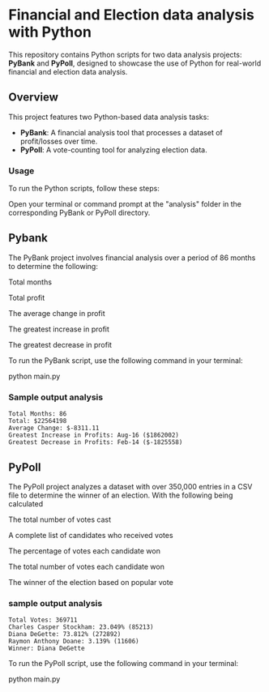 
# Financial and Election data analysis with Python 



This repository contains Python scripts for two data analysis projects: **PyBank** and **PyPoll**, designed to showcase the use of Python for real-world financial and election data analysis.

## Overview
This project features two Python-based data analysis tasks:
- **PyBank**: A financial analysis tool that processes a dataset of profit/losses over time.
- **PyPoll**: A vote-counting tool for analyzing election data.

### Usage

To run the Python scripts, follow these steps:

Open your terminal or command prompt at the "analysis" folder
in the corresponding PyBank or PyPoll directory.



## Pybank

The PyBank project involves financial analysis over a period of 86 months to determine the following:

Total months

Total profit

The average change in profit

The greatest increase in profit

The greatest decrease in profit

To run the PyBank script, use the following command in your terminal:

python main.py

### Sample output analysis 

``` Financial Analysis
Total Months: 86
Total: $22564198
Average Change: $-8311.11
Greatest Increase in Profits: Aug-16 ($1862002)
Greatest Decrease in Profits: Feb-14 ($-1825558)
```




## PyPoll

The PyPoll project analyzes a dataset with over 350,000 entries in a CSV file to determine the winner of an election. With the following being calculated

The total number of votes cast

A complete list of candidates who received votes

The percentage of votes each candidate won

The total number of votes each candidate won

The winner of the election based on popular vote

### sample output analysis

``` Election Results
Total Votes: 369711
Charles Casper Stockham: 23.049% (85213)
Diana DeGette: 73.812% (272892)
Raymon Anthony Doane: 3.139% (11606)
Winner: Diana DeGette
```



To run the PyPoll script, use the following command in your terminal:

python main.py
